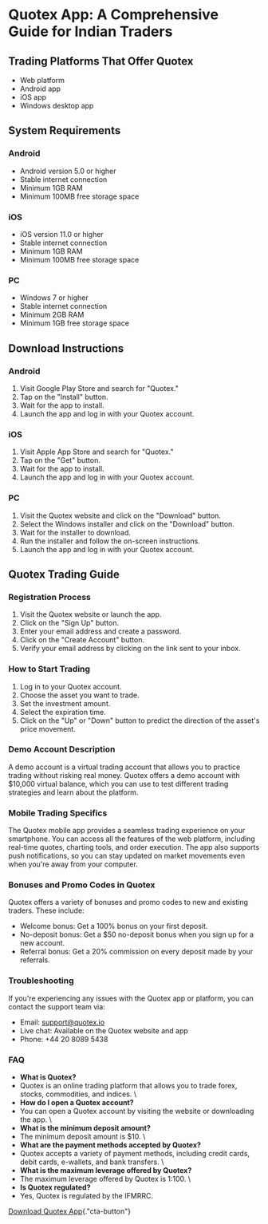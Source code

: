 # Quotex App: A Comprehensive Guide for Indian Traders

## Trading Platforms That Offer Quotex

-   Web platform
-   Android app
-   iOS app
-   Windows desktop app

## System Requirements

### Android

-   Android version 5.0 or higher
-   Stable internet connection
-   Minimum 1GB RAM
-   Minimum 100MB free storage space

### iOS

-   iOS version 11.0 or higher
-   Stable internet connection
-   Minimum 1GB RAM
-   Minimum 100MB free storage space

### PC

-   Windows 7 or higher
-   Stable internet connection
-   Minimum 2GB RAM
-   Minimum 1GB free storage space

## Download Instructions

### Android

1.  Visit Google Play Store and search for "Quotex."
2.  Tap on the "Install" button.
3.  Wait for the app to install.
4.  Launch the app and log in with your Quotex account.

### iOS

1.  Visit Apple App Store and search for "Quotex."
2.  Tap on the "Get" button.
3.  Wait for the app to install.
4.  Launch the app and log in with your Quotex account.

### PC

1.  Visit the Quotex website and click on the "Download" button.
2.  Select the Windows installer and click on the "Download"
    button.
3.  Wait for the installer to download.
4.  Run the installer and follow the on-screen instructions.
5.  Launch the app and log in with your Quotex account.

## Quotex Trading Guide

### Registration Process

1.  Visit the Quotex website or launch the app.
2.  Click on the "Sign Up" button.
3.  Enter your email address and create a password.
4.  Click on the "Create Account" button.
5.  Verify your email address by clicking on the link sent to your
    inbox.

### How to Start Trading

1.  Log in to your Quotex account.
2.  Choose the asset you want to trade.
3.  Set the investment amount.
4.  Select the expiration time.
5.  Click on the "Up" or "Down" button to predict the
    direction of the asset\'s price movement.

### Demo Account Description

A demo account is a virtual trading account that allows you to practice
trading without risking real money. Quotex offers a demo account with
\$10,000 virtual balance, which you can use to test different trading
strategies and learn about the platform.

### Mobile Trading Specifics

The Quotex mobile app provides a seamless trading experience on your
smartphone. You can access all the features of the web platform,
including real-time quotes, charting tools, and order execution. The app
also supports push notifications, so you can stay updated on market
movements even when you\'re away from your computer.

### Bonuses and Promo Codes in Quotex

Quotex offers a variety of bonuses and promo codes to new and existing
traders. These include:

-   Welcome bonus: Get a 100% bonus on your first deposit.
-   No-deposit bonus: Get a \$50 no-deposit bonus when you sign up for a
    new account.
-   Referral bonus: Get a 20% commission on every deposit made by your
    referrals.

### Troubleshooting

If you\'re experiencing any issues with the Quotex app or platform, you
can contact the support team via:

-   Email: support@quotex.io
-   Live chat: Available on the Quotex website and app
-   Phone: +44 20 8089 5438

### FAQ

-   **What is Quotex?**
-   Quotex is an online trading platform that allows you to trade forex,
    stocks, commodities, and indices.
    \
-   **How do I open a Quotex account?**
-   You can open a Quotex account by visiting the website or downloading
    the app.
    \
-   **What is the minimum deposit amount?**
-   The minimum deposit amount is \$10.
    \
-   **What are the payment methods accepted by Quotex?**
-   Quotex accepts a variety of payment methods, including credit cards,
    debit cards, e-wallets, and bank transfers.
    \
-   **What is the maximum leverage offered by Quotex?**
-   The maximum leverage offered by Quotex is 1:100.
    \
-   **Is Quotex regulated?**
-   Yes, Quotex is regulated by the IFMRRC.

[Download Quotex
App](\%22https://traff.sbs/quotexonelink\%22){."cta-button"}

